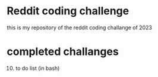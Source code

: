 # Reddit coding challenge
this is my repository of the reddit coding challange of 2023

# completed challanges 
10. to do list (in bash)